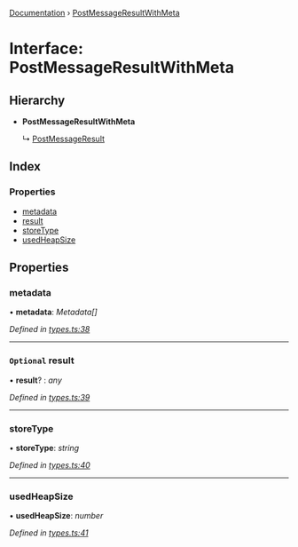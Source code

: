[Documentation](../README.md) › [PostMessageResultWithMeta](postmessageresultwithmeta.md)

# Interface: PostMessageResultWithMeta

## Hierarchy

* **PostMessageResultWithMeta**

  ↳ [PostMessageResult](postmessageresult.md)

## Index

### Properties

* [metadata](postmessageresultwithmeta.md#metadata)
* [result](postmessageresultwithmeta.md#optional-result)
* [storeType](postmessageresultwithmeta.md#storetype)
* [usedHeapSize](postmessageresultwithmeta.md#usedheapsize)

## Properties

###  metadata

• **metadata**: *Metadata[]*

*Defined in [types.ts:38](https://github.com/badbatch/cachemap/blob/ca43a4d/packages/core-worker/src/types.ts#L38)*

___

### `Optional` result

• **result**? : *any*

*Defined in [types.ts:39](https://github.com/badbatch/cachemap/blob/ca43a4d/packages/core-worker/src/types.ts#L39)*

___

###  storeType

• **storeType**: *string*

*Defined in [types.ts:40](https://github.com/badbatch/cachemap/blob/ca43a4d/packages/core-worker/src/types.ts#L40)*

___

###  usedHeapSize

• **usedHeapSize**: *number*

*Defined in [types.ts:41](https://github.com/badbatch/cachemap/blob/ca43a4d/packages/core-worker/src/types.ts#L41)*
